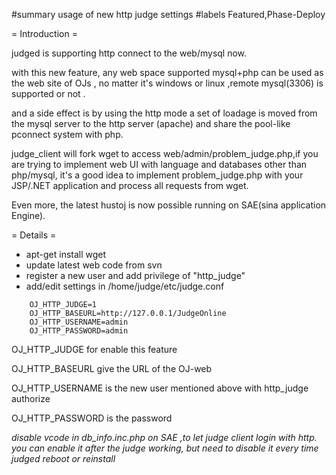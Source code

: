 #summary usage of new http judge settings
#labels Featured,Phase-Deploy

= Introduction =

judged is supporting http connect to the web/mysql now.

with this new feature, any web space supported mysql+php can be used as the web site of OJs , no matter it's windows or linux ,remote mysql(3306) is supported or not .

and a side effect is by using the http mode a set of loadage is moved from the mysql server to the http server (apache) and share the pool-like pconnect system with php.

judge_client will fork wget to access web/admin/problem_judge.php,if you are trying to implement web UI with language and databases other than php/mysql, it's a good idea to implement problem_judge.php with your JSP/.NET application and process all requests from wget.

Even more, the latest hustoj is now possible running on SAE(sina application Engine).

= Details =
  * apt-get install wget
  * update latest web code from svn
  * register a new user and add privilege of "http_judge"
  * add/edit settings in /home/judge/etc/judge.conf
  
``` 
    OJ_HTTP_JUDGE=1
    OJ_HTTP_BASEURL=http://127.0.0.1/JudgeOnline
    OJ_HTTP_USERNAME=admin
    OJ_HTTP_PASSWORD=admin
```
OJ_HTTP_JUDGE for enable this feature

OJ_HTTP_BASEURL give the URL of the OJ-web

OJ_HTTP_USERNAME is the new user mentioned above with http_judge authorize

OJ_HTTP_PASSWORD is the password

*disable vcode in db_info.inc.php on SAE ,to let judge client login with http. you can enable it after the judge working, but need to disable it every time judged reboot or reinstall*



